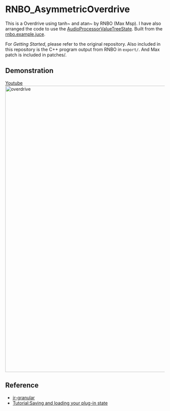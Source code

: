 # RNBO_AsymmetricOverdrive

This is a Overdrive using tanh~ and atan~ by RNBO (Max Msp).
I have also arranged the code to use the [AudioProcessorValueTreeState](https://docs.juce.com/master/classAudioProcessorValueTreeState.html).
Built from the [rnbo.example.juce](https://github.com/Cycling74/rnbo.example.juce).  

For *Getting Started*, please refer to the original repository. Also included in this repository is the C++ program output from RNBO in `export/`. And Max patch is included in patches/.

## Demonstration
[Youtube<img width="903" alt="overdrive" src="https://github.com/user-attachments/assets/5abd93a9-05c6-4c67-80a3-7d5f351979f4" />](https://youtu.be/sKyrQdIMzz8)

## Reference
- [jr-granular](https://github.com/szkkng/jr-granular)  
- [Tutorial:Saving and loading your plug-in state](https://juce.com/tutorials/tutorial_audio_processor_value_tree_state/)
